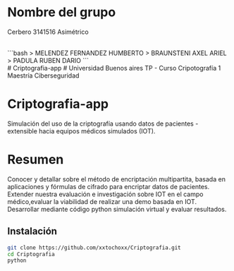 # Nombre del grupo
Cerbero 3141516 Asimétrico

<br>
```bash
> MELENDEZ FERNANDEZ HUMBERTO
> BRAUNSTENI AXEL ARIEL
> PADULA RUBEN DARIO
```
<br>
# Criptografia-app
# Universidad Buenos aires
TP - Curso Cripotografía 1
Maestría Ciberseguridad

# Criptografia-app
Simulación del uso de la criptografía usando datos de pacientes - extensible hacia equipos médicos simulados (IOT).

# Resumen

Conocer y detallar sobre el método de encriptación multipartita, basada en aplicaciones y fórmulas de cifrado para encriptar datos de pacientes.
Extender nuestra evaluación e investigación sobre IOT en el campo médico,evaluar la viabilidad de realizar una demo basada en IOT.
Desarrollar mediante código python simulación virtual y evaluar resultados.

## Instalación

```bash
git clone https://github.com/xxtochoxx/Criptografia.git
cd Criptografia
python 
```

